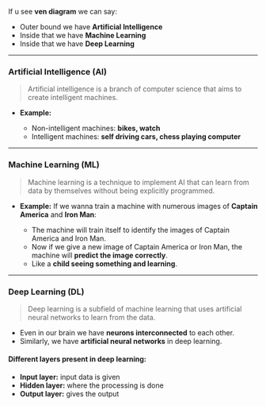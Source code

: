If u see **ven diagram** we can say:

* Outer bound we have **Artificial Intelligence**
* Inside that we have **Machine Learning**
* Inside that we have **Deep Learning**

---

### **Artificial Intelligence (AI)**

> Artificial intelligence is a branch of computer science that aims to create intelligent machines.

* **Example:**

  * Non-intelligent machines: **bikes, watch**
  * Intelligent machines: **self driving cars, chess playing computer**

---

### **Machine Learning (ML)**

> Machine learning is a technique to implement AI that can learn from data by themselves without being explicitly programmed.

* **Example:**
  If we wanna train a machine with numerous images of **Captain America** and **Iron Man**:

  * The machine will train itself to identify the images of Captain America and Iron Man.
  * Now if we give a new image of Captain America or Iron Man, the machine will **predict the image correctly**.
  * Like a **child seeing something and learning**.

---

### **Deep Learning (DL)**

> Deep learning is a subfield of machine learning that uses artificial neural networks to learn from the data.

* Even in our brain we have **neurons interconnected** to each other.
* Similarly, we have **artificial neural networks** in deep learning.

#### Different layers present in deep learning:

* **Input layer:** input data is given
* **Hidden layer:** where the processing is done
* **Output layer:** gives the output
